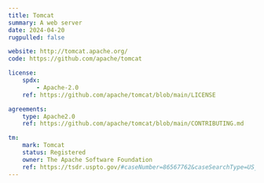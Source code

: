 ```yaml
---
title: Tomcat
summary: A web server
date: 2024-04-20
rugpulled: false

website: http://tomcat.apache.org/
code: https://github.com/apache/tomcat

license:
    spdx:
        - Apache-2.0
    ref: https://github.com/apache/tomcat/blob/main/LICENSE

agreements:
    type: Apache2.0
    ref: https://github.com/apache/tomcat/blob/main/CONTRIBUTING.md

tm:
    mark: Tomcat
    status: Registered
    owner: The Apache Software Foundation
    ref: https://tsdr.uspto.gov/#caseNumber=86567762&caseSearchType=US_APPLICATION&caseType=DEFAULT&searchType=statusSearch
---
```

